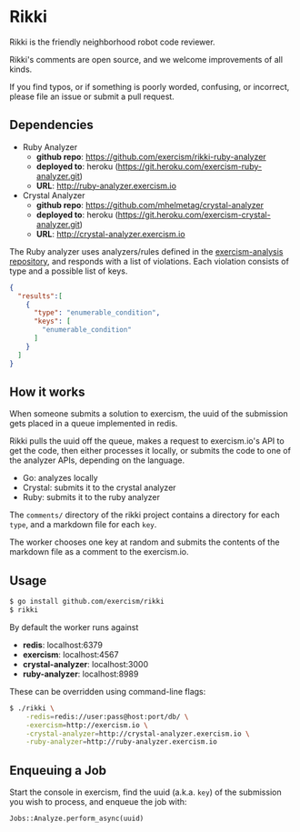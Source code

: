 # Rikki

Rikki is the friendly neighborhood robot code reviewer.

Rikki's comments are open source, and we welcome improvements of all kinds.

If you find typos, or if something is poorly worded, confusing, or incorrect,
please file an issue or submit a pull request.

## Dependencies

* Ruby Analyzer
    * **github repo**: https://github.com/exercism/rikki-ruby-analyzer
    * **deployed to**: heroku (https://git.heroku.com/exercism-ruby-analyzer.git)
    * **URL**: http://ruby-analyzer.exercism.io
* Crystal Analyzer
    * **github repo**: https://github.com/mhelmetag/crystal-analyzer
    * **deployed to**: heroku (https://git.heroku.com/exercism-crystal-analyzer.git)
    * **URL**: http://crystal-analyzer.exercism.io

The Ruby analyzer uses analyzers/rules defined in the [exercism-analysis repository](https://github.com/JacobNinja/exercism-analysis),
and responds with a list of violations. Each violation consists of type and a
possible list of keys.

```json
{
  "results":[
    {
      "type": "enumerable_condition",
      "keys": [
        "enumerable_condition"
      ]
    }
  ]
}
```

## How it works

When someone submits a solution to exercism, the uuid of the submission gets
placed in a queue implemented in redis.

Rikki pulls the uuid off the queue, makes a request to exercism.io's API to get the
code, then either processes it locally, or submits the code to one of the analyzer APIs,
depending on the language.

* Go: analyzes locally
* Crystal: submits it to the crystal analyzer
* Ruby: submits it to the ruby analyzer

The `comments/` directory of the rikki project contains a directory for each
`type`, and a markdown file for each `key`.

The worker chooses one key at random and submits the contents of the markdown
file as a comment to the exercism.io.

## Usage

```bash
$ go install github.com/exercism/rikki
$ rikki
```

By default the worker runs against

- **redis**: localhost:6379
- **exercism**: localhost:4567
- **crystal-analyzer**: localhost:3000
- **ruby-analyzer**: localhost:8989

These can be overridden using command-line flags:

```bash
$ ./rikki \
    -redis=redis://user:pass@host:port/db/ \
    -exercism=http://exercism.io \
    -crystal-analyzer=http://crystal-analyzer.exercism.io \
    -ruby-analyzer=http://ruby-analyzer.exercism.io
```

## Enqueuing a Job

Start the console in exercism, find the uuid (a.k.a. `key`)  of the submission
you wish to process, and enqueue the job with:

```
Jobs::Analyze.perform_async(uuid)
```
